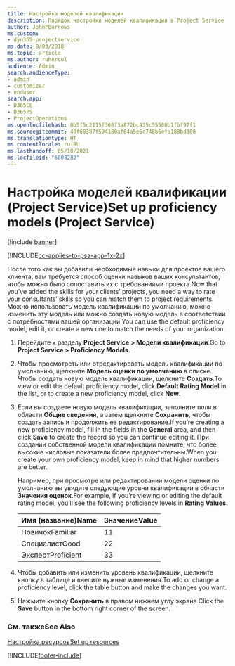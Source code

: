 ```yaml
---
title: Настройка моделей квалификации
description: Порядок настройки моделей квалификации в Project Service
author: JohnPBurrows
ms.custom:
- dyn365-projectservice
ms.date: 8/03/2018
ms.topic: article
ms.author: ruhercul
audience: Admin
search.audienceType:
- admin
- customizer
- enduser
search.app:
- D365CE
- D365PS
- ProjectOperations
ms.openlocfilehash: 8b5f5c2115f368f3a872bc435c55580b1fbf97f1
ms.sourcegitcommit: 40f68387f594180af64a5e5c748b6efa188bd300
ms.translationtype: HT
ms.contentlocale: ru-RU
ms.lasthandoff: 05/10/2021
ms.locfileid: "6008282"
---
```

# <a name="set-up-proficiency-models-project-service"></a><span data-ttu-id="bee44-103">Настройка моделей квалификации (Project Service)</span><span class="sxs-lookup"><span data-stu-id="bee44-103">Set up proficiency models (Project Service)</span></span>

[!include [banner](../includes/psa-now-project-operations.md)]

[!INCLUDE[cc-applies-to-psa-app-1x-2x](../includes/cc-applies-to-psa-app-1x-2x.md)]

<span data-ttu-id="bee44-104">После того как вы добавили необходимые навыки для проектов вашего клиента, вам требуется способ оценки навыков ваших консультантов, чтобы можно было сопоставить их с требованиями проекта.</span><span class="sxs-lookup"><span data-stu-id="bee44-104">Now that you’ve added the skills for your clients’ projects, you need a way to rate your consultants’ skills so you can match them to project requirements.</span></span> <span data-ttu-id="bee44-105">Можно использовать модель квалификации по умолчанию, можно изменить эту модель или можно создать новую модель в соответствии с потребностями вашей организации.</span><span class="sxs-lookup"><span data-stu-id="bee44-105">You can use the default proficiency model, edit it, or create a new one to match the needs of your organization.</span></span>  
  
1.  <span data-ttu-id="bee44-106">Перейдите к разделу **Project Service > Модели квалификации**.</span><span class="sxs-lookup"><span data-stu-id="bee44-106">Go to **Project Service > Proficiency Models**.</span></span>  
  
2.  <span data-ttu-id="bee44-107">Чтобы просмотреть или отредактировать модель квалификации по умолчанию, щелкните **Модель оценки по умолчанию** в списке. Чтобы создать новую модель квалификации, щелкните **Создать**.</span><span class="sxs-lookup"><span data-stu-id="bee44-107">To view or edit the default proficiency model, click **Default Rating Model** in the list, or to create a new proficiency model, click **New**.</span></span>  
  
3.  <span data-ttu-id="bee44-108">Если вы создаете новую модель квалификации, заполните поля в области **Общие сведения**, а затем щелкните **Сохранить**, чтобы создать запись и продолжить ее редактирование.</span><span class="sxs-lookup"><span data-stu-id="bee44-108">If you’re creating a new proficiency model, fill in the fields in the **General** area, and then click **Save** to create the record so you can continue editing it.</span></span> <span data-ttu-id="bee44-109">При создании собственной модели квалификации помните, что более высокие числовые показатели более предпочтительны.</span><span class="sxs-lookup"><span data-stu-id="bee44-109">When you create your own proficiency model, keep in mind that higher numbers are better.</span></span>  
  
     <span data-ttu-id="bee44-110">Например, при просмотре или редактировании модели оценки по умолчанию вы увидите следующие уровни квалификации в области **Значения оценок**.</span><span class="sxs-lookup"><span data-stu-id="bee44-110">For example, if you’re viewing or editing the default rating model, you’ll see the following proficiency levels in **Rating Values**.</span></span>  
  
    |<span data-ttu-id="bee44-111">Имя (название)</span><span class="sxs-lookup"><span data-stu-id="bee44-111">Name</span></span>|<span data-ttu-id="bee44-112">Значение</span><span class="sxs-lookup"><span data-stu-id="bee44-112">Value</span></span>|  
    |----------|-----------|  
    |<span data-ttu-id="bee44-113">Новичок</span><span class="sxs-lookup"><span data-stu-id="bee44-113">Familiar</span></span>|<span data-ttu-id="bee44-114">1</span><span class="sxs-lookup"><span data-stu-id="bee44-114">1</span></span>|  
    |<span data-ttu-id="bee44-115">Специалист</span><span class="sxs-lookup"><span data-stu-id="bee44-115">Good</span></span>|<span data-ttu-id="bee44-116">2</span><span class="sxs-lookup"><span data-stu-id="bee44-116">2</span></span>|  
    |<span data-ttu-id="bee44-117">Эксперт</span><span class="sxs-lookup"><span data-stu-id="bee44-117">Proficient</span></span>|<span data-ttu-id="bee44-118">3</span><span class="sxs-lookup"><span data-stu-id="bee44-118">3</span></span>|  
  
4.  <span data-ttu-id="bee44-119">Чтобы добавить или изменить уровень квалификации, щелкните кнопку в таблице и внесите нужные изменения.</span><span class="sxs-lookup"><span data-stu-id="bee44-119">To add or change a proficiency level, click the table button and make the changes you want.</span></span>  
  
5.  <span data-ttu-id="bee44-120">Нажмите кнопку **Сохранить** в правом нижнем углу экрана.</span><span class="sxs-lookup"><span data-stu-id="bee44-120">Click the **Save** button in the bottom right corner of the screen.</span></span>  
  
### <a name="see-also"></a><span data-ttu-id="bee44-121">См. также</span><span class="sxs-lookup"><span data-stu-id="bee44-121">See Also</span></span>  
 [<span data-ttu-id="bee44-122">Настройка ресурсов</span><span class="sxs-lookup"><span data-stu-id="bee44-122">Set up resources</span></span>](../psa/set-up-resources.md)


[!INCLUDE[footer-include](../includes/footer-banner.md)]